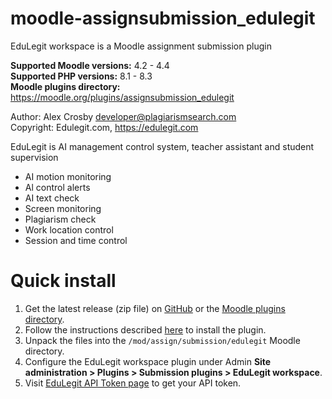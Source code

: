 # moodle-assignsubmission_edulegit

EduLegit workspace is a Moodle assignment submission plugin

**Supported Moodle versions:** 4.2 - 4.4  
**Supported PHP versions:** 8.1 - 8.3  
**Moodle plugins directory:** https://moodle.org/plugins/assignsubmission_edulegit

Author: Alex Crosby <developer@plagiarismsearch.com>  
Copyright: Edulegit.com, https://edulegit.com

EduLegit is AI management control system, teacher assistant and student supervision

* AI motion monitoring
* Al control alerts
* AI text check
* Screen monitoring
* Plagiarism check
* Work location control
* Session and time control

# Quick install

1. Get the latest release (zip file) on [GitHub](https://github.com/plagiarismsearch/assignsubmission_edulegit/releases) or
   the [Moodle plugins directory](https://moodle.org/plugins/assignsubmission_edulegit).
2. Follow the instructions described [here](https://docs.moodle.org/37/en/Installing_plugins) to install the plugin.
3. Unpack the files into the `/mod/assign/submission/edulegit` Moodle directory.
4. Configure the EduLegit workspace plugin under Admin **Site administration > Plugins > Submission plugins > EduLegit workspace**.
5. Visit [EduLegit API Token page](https://app.edulegit.com/account/api) to get your API token.
